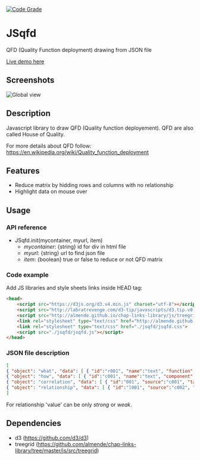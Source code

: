 [![Code Grade](https://www.code-inspector.com/project/24168/score/svg)](https://frontend.code-inspector.com/project/24173/dashboard)

# JSqfd
QFD (Quality Function deployment) drawing from JSON file

[Live demo here](https://benardt.github.io/index_jsqfd.htm)

## Screenshots

![Global view](./misc/VueGlobale.png)

## Description

Javascript library to draw QFD (Quality function deployement). QFD are also called House of Quality.

For more details about QFD follow: https://en.wikipedia.org/wiki/Quality_function_deployment

## Features

* Reduce matrix by hidding rows and columns with no relationship
* Highlight data on mouse over

## Usage

### API reference

* JSqfd.init(mycontainer, myurl, item)
  * _mycontainer_: {string} id for div in html file
  * _myurl_: {string} url to find json file
  * _item_: {boolean} true or false to reduce or not QFD matrix

### Code example

Add JS libraries and style sheets links inside HEAD tag:
```html
<head>
	<script src="https://d3js.org/d3.v4.min.js" charset="utf-8"></script>
	<script src="http://labratrevenge.com/d3-tip/javascripts/d3.tip.v0.6.3.js"></script>
	<script src="http://almende.github.io/chap-links-library/js/treegrid/treegrid.js"></script>
	<link rel="stylesheet" type="text/css" href="http://almende.github.io/chap-links-library/js/treegrid/treegrid.css">
	<link rel="stylesheet" type="text/css" href="./jsqfd/jsqfd.css">
	<script src="./jsqfd/jsqfd.js"></script>
</head>
```

### JSON file description

```json
[
{ "object": "what", "data": [ { "id":"r001", "name":"text", "function":"text", "weight":number}, ...]},
{ "object": "how", "data": [ { "id":"c001", "name":"text", "component":"text", "part":"part", "value": "", "importance":"number"}, ...]},
{ "object": "correlation", "data": [ { "id":"001", "source":"c001", "target":"c002" }, ...]},
{ "object": "relationship", "data": [ { "id":"l001", "source":"c002", "target":"r001", "value":"strong"}, ...]}
]
```

For relationship 'value' can be only _strong_ or _weak_.


## Dependencies

* d3 (https://github.com/d3/d3)
* treegrid (https://github.com/almende/chap-links-library/tree/master/js/src/treegrid)
